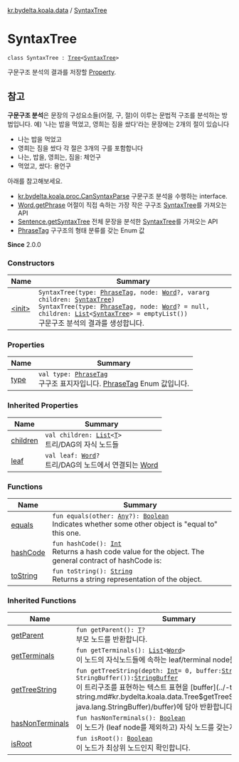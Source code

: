 [kr.bydelta.koala.data](../index.md) / [SyntaxTree](./index.md)

# SyntaxTree

`class SyntaxTree : `[`Tree`](../-tree/index.md)`<`[`SyntaxTree`](./index.md)`>`

구문구조 분석의 결과를 저장할 [Property](../-property/index.md).

## 참고

**구문구조 분석**은 문장의 구성요소들(어절, 구, 절)이 이루는 문법적 구조를 분석하는 방법입니다.
예) '나는 밥을 먹었고, 영희는 짐을 쌌다'라는 문장에는
2개의 절이 있습니다

* 나는 밥을 먹었고
* 영희는 짐을 쌌다
각 절은 3개의 구를 포함합니다
* 나는, 밥을, 영희는, 짐을: 체언구
* 먹었고, 쌌다: 용언구

아래를 참고해보세요.

* [kr.bydelta.koala.proc.CanSyntaxParse](../../kr.bydelta.koala.proc/-can-syntax-parse.md) 구문구조 분석을 수행하는 interface.
* [Word.getPhrase](../-word/get-phrase.md) 어절이 직접 속하는 가장 작은 구구조 [SyntaxTree](./index.md)를 가져오는 API
* [Sentence.getSyntaxTree](../-sentence/get-syntax-tree.md) 전체 문장을 분석한 [SyntaxTree](./index.md)를 가져오는 API
* [PhraseTag](../../kr.bydelta.koala/-phrase-tag/index.md) 구구조의 형태 분류를 갖는 Enum 값

**Since**
2.0.0

### Constructors

| Name | Summary |
|---|---|
| [&lt;init&gt;](-init-.md) | `SyntaxTree(type: `[`PhraseTag`](../../kr.bydelta.koala/-phrase-tag/index.md)`, node: `[`Word`](../-word/index.md)`?, vararg children: `[`SyntaxTree`](./index.md)`)`<br>`SyntaxTree(type: `[`PhraseTag`](../../kr.bydelta.koala/-phrase-tag/index.md)`, node: `[`Word`](../-word/index.md)`? = null, children: `[`List`](https://kotlinlang.org/api/latest/jvm/stdlib/kotlin.collections/-list/index.html)`<`[`SyntaxTree`](./index.md)`> = emptyList())`<br>구문구조 분석의 결과를 생성합니다. |

### Properties

| Name | Summary |
|---|---|
| [type](type.md) | `val type: `[`PhraseTag`](../../kr.bydelta.koala/-phrase-tag/index.md)<br>구구조 표지자입니다. [PhraseTag](../../kr.bydelta.koala/-phrase-tag/index.md) Enum 값입니다. |

### Inherited Properties

| Name | Summary |
|---|---|
| [children](../-tree/children.md) | `val children: `[`List`](https://kotlinlang.org/api/latest/jvm/stdlib/kotlin.collections/-list/index.html)`<`[`T`](../-tree/index.md#T)`>`<br>트리/DAG의 자식 노드들 |
| [leaf](../-tree/leaf.md) | `val leaf: `[`Word`](../-word/index.md)`?`<br>트리/DAG의 노드에서 연결되는 [Word](../-word/index.md) |

### Functions

| Name | Summary |
|---|---|
| [equals](equals.md) | `fun equals(other: `[`Any`](https://kotlinlang.org/api/latest/jvm/stdlib/kotlin/-any/index.html)`?): `[`Boolean`](https://kotlinlang.org/api/latest/jvm/stdlib/kotlin/-boolean/index.html)<br>Indicates whether some other object is "equal to" this one. |
| [hashCode](hash-code.md) | `fun hashCode(): `[`Int`](https://kotlinlang.org/api/latest/jvm/stdlib/kotlin/-int/index.html)<br>Returns a hash code value for the object.  The general contract of hashCode is: |
| [toString](to-string.md) | `fun toString(): `[`String`](https://kotlinlang.org/api/latest/jvm/stdlib/kotlin/-string/index.html)<br>Returns a string representation of the object. |

### Inherited Functions

| Name | Summary |
|---|---|
| [getParent](../-tree/get-parent.md) | `fun getParent(): `[`T`](../-tree/index.md#T)`?`<br>부모 노드를 반환합니다. |
| [getTerminals](../-tree/get-terminals.md) | `fun getTerminals(): `[`List`](https://kotlinlang.org/api/latest/jvm/stdlib/kotlin.collections/-list/index.html)`<`[`Word`](../-word/index.md)`>`<br>이 노드의 자식노드들에 속하는 leaf/terminal node들을 모읍니다. |
| [getTreeString](../-tree/get-tree-string.md) | `fun getTreeString(depth: `[`Int`](https://kotlinlang.org/api/latest/jvm/stdlib/kotlin/-int/index.html)` = 0, buffer: `[`StringBuffer`](http://docs.oracle.com/javase/6/docs/api/java/lang/StringBuffer.html)` = StringBuffer()): `[`StringBuffer`](http://docs.oracle.com/javase/6/docs/api/java/lang/StringBuffer.html)<br>이 트리구조를 표현하는 텍스트 표현을 [buffer](../-tree/get-tree-string.md#kr.bydelta.koala.data.Tree$getTreeString(kotlin.Int, java.lang.StringBuffer)/buffer)에 담아 반환합니다. |
| [hasNonTerminals](../-tree/has-non-terminals.md) | `fun hasNonTerminals(): `[`Boolean`](https://kotlinlang.org/api/latest/jvm/stdlib/kotlin/-boolean/index.html)<br>이 노드가 (leaf node를 제외하고) 자식 노드를 갖는지 확인합니다. |
| [isRoot](../-tree/is-root.md) | `fun isRoot(): `[`Boolean`](https://kotlinlang.org/api/latest/jvm/stdlib/kotlin/-boolean/index.html)<br>이 노드가 최상위 노드인지 확인합니다. |
